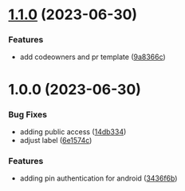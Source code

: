 # [1.1.0](https://github.com/capitual/mobile-android-pin-authentication/compare/v1.0.0...v1.1.0) (2023-06-30)


### Features

* add codeowners and pr template ([9a8366c](https://github.com/capitual/mobile-android-pin-authentication/commit/9a8366cc80d3bb22e6369d14cb4018d57b3494ff))

# 1.0.0 (2023-06-30)


### Bug Fixes

* adding public access ([14db334](https://github.com/capitual/mobile-android-pin-authentication/commit/14db334c00aea4b909177abd3d96e4ca8ec0f1ca))
* adjust label ([6e1574c](https://github.com/capitual/mobile-android-pin-authentication/commit/6e1574c0ab08b55670dd241d43ef8ac7a2642aec))


### Features

* adding pin authentication for android ([3436f6b](https://github.com/capitual/mobile-android-pin-authentication/commit/3436f6b7074c5ae9933dd170cb1305b100e2db9e))
